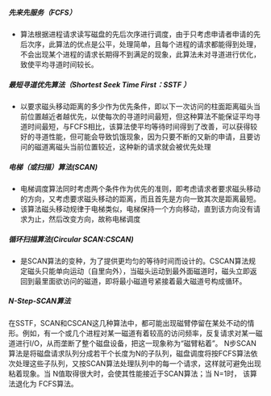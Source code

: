 ##### 先来先服务（FCFS）
+ 算法根据进程请求读写磁盘的先后次序进行调度，由于只考虑申请者申请的先后次序，此算法的优点是公平，处理简单，且每个进程的请求都能得到处理，不会出现某个进程的请求长期得不到满足的现象，此算法未对寻道进行优化，致使平均寻道时间较长。
##### 最短寻道优先算法（Shortest Seek Time First：SSTF ）
+ 以要求磁头移动距离的多少作为优先条件，即以下一次访问的柱面距离磁头当前位置越近者越优先，以使每次的寻道时间最短，但这种算法不能保证平均寻道时间最短，与FCFS相比，该算法使平均等待时间得到了改善，可以获得较好的寻道性能，但可能会导致饥饿现象，因为只要不断的又新的申请，且要访问的磁道离磁头当前位置较近，这种新的请求就会被优先处理
##### 电梯（或扫描）算法(SCAN)
+ 电梯调度算法同时考虑两个条件作为优先的准则，即考虑请求者要求磁头移动的方向，又考虑要求磁头移动的距离，而且首先是方向一致其次是距离最短。
+ 该算法磁头移动规律于电梯类似，电梯保持一个方向移动，直到该方向没有请求为止，然后改变方向，故称电梯调度
##### 循环扫描算法(Circular SCAN:CSCAN)
+ 是SCAN算法的变种，为了提供更均匀的等待时间而设计的。CSCAN算法规定磁头只能单向运动（自里向外），当磁头运动到最外面磁道时，磁头立即返回到最里面欲访问的磁道，即将最小磁道号紧接着最大磁道号构成循环。
##### N-Step-SCAN算法
在SSTF，SCAN和CSCAN这几种算法中，都可能出现磁臂停留在某处不动的情形。例如，有一个或几个进程对某一磁道有着较高的访问频率，反复请求对某一磁道进行I/O，从而垄断了整个磁盘设备，把这一现象称为“磁臂粘着”。
N步SCAN算法是将磁盘请求队列分成若干个长度为N的子队列，磁盘调度将按FCFS算法依次处理这些子队列，又按SCAN算法处理队列中的每一个请求，这样就可避免出现粘着现象。当 N值取得很大时，会使其性能接近于SCAN算法；当 N=1时， 该算法退化为 FCFS算法。